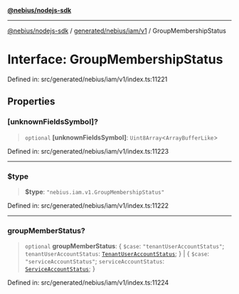 [**@nebius/nodejs-sdk**](../../../../../README.md)

---

[@nebius/nodejs-sdk](../../../../../README.md) / [generated/nebius/iam/v1](../README.md) / GroupMembershipStatus

# Interface: GroupMembershipStatus

Defined in: src/generated/nebius/iam/v1/index.ts:11221

## Properties

### \[unknownFieldsSymbol\]?

> `optional` **\[unknownFieldsSymbol\]**: `Uint8Array`\<`ArrayBufferLike`\>

Defined in: src/generated/nebius/iam/v1/index.ts:11223

---

### $type

> **$type**: `"nebius.iam.v1.GroupMembershipStatus"`

Defined in: src/generated/nebius/iam/v1/index.ts:11222

---

### groupMemberStatus?

> `optional` **groupMemberStatus**: \{ `$case`: `"tenantUserAccountStatus"`; `tenantUserAccountStatus`: [`TenantUserAccountStatus`](TenantUserAccountStatus.md); \} \| \{ `$case`: `"serviceAccountStatus"`; `serviceAccountStatus`: [`ServiceAccountStatus`](ServiceAccountStatus.md); \}

Defined in: src/generated/nebius/iam/v1/index.ts:11224
